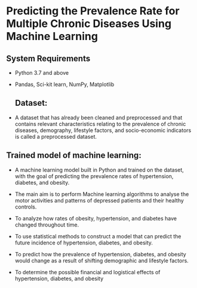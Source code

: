 # Predicting the Prevalence Rate for Multiple Chronic Diseases Using Machine Learning

## System Requirements
- Python 3.7 and above
- Pandas, Sci-kit learn, NumPy, Matplotlib



  ## Dataset:
-  A dataset that has already been cleaned and preprocessed and that contains relevant characteristics relating to the prevalence of chronic diseases, demography, 
  lifestyle factors, and socio-economic indicators is called a preprocessed dataset.

## Trained model of machine learning:
- A machine learning model built in Python and trained on the dataset, with the goal of predicting the prevalence rates of hypertension, 
  diabetes, and obesity.

- The main aim is to perform Machine learning algorithms to analyse the motor activities and patterns of depressed patients and their healthy controls.
- To analyze how rates of obesity, hypertension, and diabetes have changed throughout time.
- To use statistical methods to construct a model that can predict the future incidence of hypertension, diabetes, and obesity.
- To predict how the prevalence of hypertension, diabetes, and obesity would change as a result of shifting demographic and lifestyle factors.
- To determine the possible financial and logistical effects of hypertension, diabetes, and obesity


